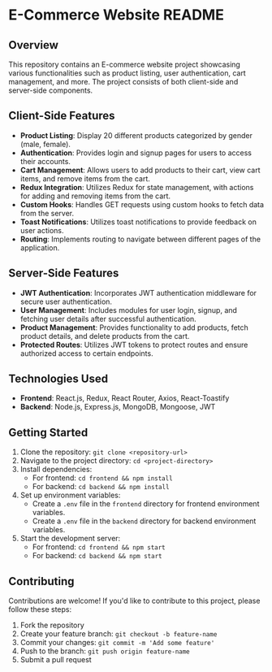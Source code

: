 # E-Commerce Website README

## Overview
This repository contains an E-commerce website project showcasing various functionalities such as product listing, user authentication, cart management, and more. The project consists of both client-side and server-side components.

## Client-Side Features
- **Product Listing**: Display 20 different products categorized by gender (male, female).
- **Authentication**: Provides login and signup pages for users to access their accounts.
- **Cart Management**: Allows users to add products to their cart, view cart items, and remove items from the cart.
- **Redux Integration**: Utilizes Redux for state management, with actions for adding and removing items from the cart.
- **Custom Hooks**: Handles GET requests using custom hooks to fetch data from the server.
- **Toast Notifications**: Utilizes toast notifications to provide feedback on user actions.
- **Routing**: Implements routing to navigate between different pages of the application.

## Server-Side Features
- **JWT Authentication**: Incorporates JWT authentication middleware for secure user authentication.
- **User Management**: Includes modules for user login, signup, and fetching user details after successful authentication.
- **Product Management**: Provides functionality to add products, fetch product details, and delete products from the cart.
- **Protected Routes**: Utilizes JWT tokens to protect routes and ensure authorized access to certain endpoints.

## Technologies Used
- **Frontend**: React.js, Redux, React Router, Axios, React-Toastify
- **Backend**: Node.js, Express.js, MongoDB, Mongoose, JWT

## Getting Started
1. Clone the repository: `git clone <repository-url>`
2. Navigate to the project directory: `cd <project-directory>`
3. Install dependencies:
   - For frontend: `cd frontend && npm install`
   - For backend: `cd backend && npm install`
4. Set up environment variables:
   - Create a `.env` file in the `frontend` directory for frontend environment variables.
   - Create a `.env` file in the `backend` directory for backend environment variables.
5. Start the development server:
   - For frontend: `cd frontend && npm start`
   - For backend: `cd backend && npm start`

## Contributing
Contributions are welcome! If you'd like to contribute to this project, please follow these steps:
1. Fork the repository
2. Create your feature branch: `git checkout -b feature-name`
3. Commit your changes: `git commit -m 'Add some feature'`
4. Push to the branch: `git push origin feature-name`
5. Submit a pull request
